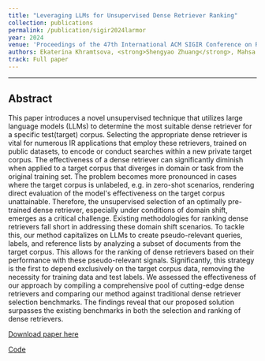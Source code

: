 ```yaml
---
title: "Leveraging LLMs for Unsupervised Dense Retriever Ranking"
collection: publications
permalink: /publication/sigir2024larmor
year: 2024
venue: 'Proceedings of the 47th International ACM SIGIR Conference on Research and Development in Information Retrieval (SIGIR ’24)'
authors: Ekaterina Khramtsova, <strong>Shengyao Zhuang</strong>, Mahsa Baktashmotlagh, and Guido Zuccon
track: Full paper
---
```

---

## Abstract
This paper introduces a novel unsupervised technique that utilizes large language models (LLMs) to determine the most suitable dense retriever for a specific test(target) corpus. Selecting the appropriate dense retriever is vital for numerous IR applications that employ these retrievers, trained on public datasets, to encode or conduct searches within a new private target corpus. The effectiveness of a dense retriever can significantly diminish when applied to a target corpus that diverges in domain or task from the original training set. The problem becomes more pronounced in cases where the target corpus is unlabeled, e.g. in zero-shot scenarios, rendering direct evaluation of the model's effectiveness on the target corpus unattainable. Therefore, the unsupervised selection of an optimally pre-trained dense retriever, especially under conditions of domain shift, emerges as a critical challenge. Existing methodologies for ranking dense retrievers fall short in addressing these domain shift scenarios.
To tackle this, our method capitalizes on LLMs to create pseudo-relevant queries, labels, and reference lists by analyzing a subset of documents from the target corpus. This allows for the ranking of dense retrievers based on their performance with these pseudo-relevant signals. Significantly, this strategy is the first to depend exclusively on the target corpus data, removing the necessity for training data and test labels. We assessed the effectiveness of our approach by compiling a comprehensive pool of cutting-edge dense retrievers and comparing our method against traditional dense retriever selection benchmarks. The findings reveal that our proposed solution surpasses the existing benchmarks in both the selection and ranking of dense retrievers.

[Download paper here](https://arxiv.org/pdf/2402.04853.pdf)

[Code](https://github.com/ielab/larmor)
